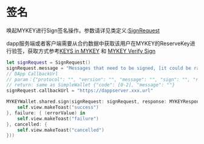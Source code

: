 # 签名

唤起MYKEY进行Sign签名操作。参数请详见类定义:[SignRequest](../../shen-ru-mykey/mykey_android_sdk.md#lei-signrequest)

dapp服务端或者客户端需要从合约数据中获取该用户在MYKEY的ReserveKey进行验签，获取方式参考[KEYS in MYKEY](../../shen-ru-mykey/eos-shang-de-mykey.md#mykey帐户结构) 和 [MYKEY Verify Sign](../../shen-ru-mykey/eos-shang-de-mykey.md#2-dui-yu-yu-scatter-jian-rong-de-dapp)

```swift
let signRequest = SignRequest()
signRequest.message = "Messages that need to be signed, [it could be random which come from dapp server]"
// DApp CallbackUrl
// param：{"protocol": "", "version": "", "message": "", "sign": "", "ref": "", "account": ""}
// return: same as SimpleWallet {"code": [0-2], "message": ""}
signRequest.callbackUrl = "https://dappserver.xxx.url"

MYKEYWallet.shared.sign(signRequest: signRequest, response: MYKEYResponse.init(success: { (response) in
    self.view.makeToast("success")
}, failure: { (errorValue) in
    self.view.makeToast("failure")
}, cancelled: {
    self.view.makeToast("cancelled")
}))
```

